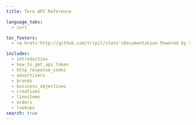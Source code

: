 ```yaml
---
title: Toro API Reference

language_tabs:
  - curl

toc_footers:
  - <a href='http://github.com/tripit/slate'>Documentation Powered by Slate</a>

includes:
  - introduction
  - how_to_get_api_token
  - http_response_codes
  - advertisers
  - brands
  - business_objectives
  - creatives
  - lineitems
  - orders
  - lookups
search: true
---
```


